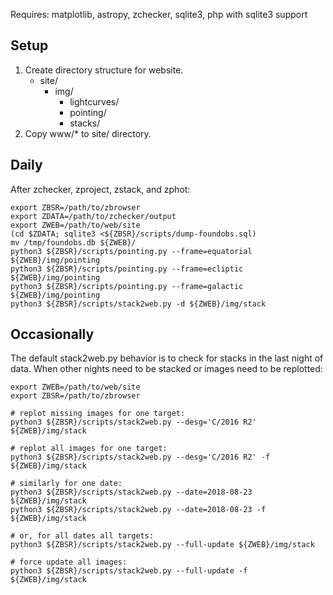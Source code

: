 Requires: matplotlib, astropy, zchecker, sqlite3, php with sqlite3 support

Setup
-----

1. Create directory structure for website.
   * site/
     * img/
       * lightcurves/
       * pointing/
       * stacks/
2. Copy www/* to site/ directory.

Daily
-----

After zchecker, zproject, zstack, and zphot:
```
export ZBSR=/path/to/zbrowser
export ZDATA=/path/to/zchecker/output
export ZWEB=/path/to/web/site
(cd $ZDATA; sqlite3 <${ZBSR}/scripts/dump-foundobs.sql)
mv /tmp/foundobs.db ${ZWEB}/
python3 ${ZBSR}/scripts/pointing.py --frame=equatorial ${ZWEB}/img/pointing
python3 ${ZBSR}/scripts/pointing.py --frame=ecliptic ${ZWEB}/img/pointing
python3 ${ZBSR}/scripts/pointing.py --frame=galactic ${ZWEB}/img/pointing
python3 ${ZBSR}/scripts/stack2web.py -d ${ZWEB}/img/stack
```

Occasionally
------------

The default stack2web.py behavior is to check for stacks in the last
night of data.  When other nights need to be stacked or images need to
be replotted:

```
export ZWEB=/path/to/web/site
export ZBSR=/path/to/zbrowser

# replot missing images for one target:
python3 ${ZBSR}/scripts/stack2web.py --desg='C/2016 R2' ${ZWEB}/img/stack

# replot all images for one target:
python3 ${ZBSR}/scripts/stack2web.py --desg='C/2016 R2' -f ${ZWEB}/img/stack

# similarly for one date:
python3 ${ZBSR}/scripts/stack2web.py --date=2018-08-23 ${ZWEB}/img/stack
python3 ${ZBSR}/scripts/stack2web.py --date=2018-08-23 -f ${ZWEB}/img/stack

# or, for all dates all targets:
python3 ${ZBSR}/scripts/stack2web.py --full-update ${ZWEB}/img/stack

# force update all images:
python3 ${ZBSR}/scripts/stack2web.py --full-update -f ${ZWEB}/img/stack
```

